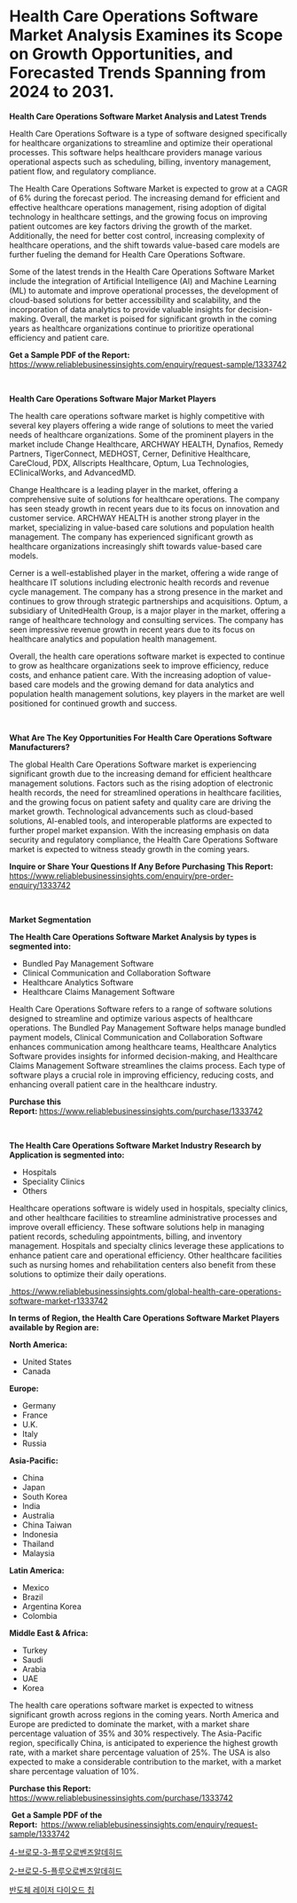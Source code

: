 <p><h1>Health Care Operations Software Market Analysis Examines its Scope on Growth Opportunities, and Forecasted Trends Spanning from 2024 to 2031.</h1></p><p><strong>Health Care Operations Software Market Analysis and Latest Trends</strong></p>
<p><p>Health Care Operations Software is a type of software designed specifically for healthcare organizations to streamline and optimize their operational processes. This software helps healthcare providers manage various operational aspects such as scheduling, billing, inventory management, patient flow, and regulatory compliance.</p><p>The Health Care Operations Software Market is expected to grow at a CAGR of 6% during the forecast period. The increasing demand for efficient and effective healthcare operations management, rising adoption of digital technology in healthcare settings, and the growing focus on improving patient outcomes are key factors driving the growth of the market. Additionally, the need for better cost control, increasing complexity of healthcare operations, and the shift towards value-based care models are further fueling the demand for Health Care Operations Software.</p><p>Some of the latest trends in the Health Care Operations Software Market include the integration of Artificial Intelligence (AI) and Machine Learning (ML) to automate and improve operational processes, the development of cloud-based solutions for better accessibility and scalability, and the incorporation of data analytics to provide valuable insights for decision-making. Overall, the market is poised for significant growth in the coming years as healthcare organizations continue to prioritize operational efficiency and patient care.</p></p>
<p><strong>Get a Sample PDF of the Report:&nbsp;</strong> <a href="https://www.reliablebusinessinsights.com/enquiry/request-sample/1333742">https://www.reliablebusinessinsights.com/enquiry/request-sample/1333742</a></p>
<p>&nbsp;</p>
<p><strong>Health Care Operations Software Major Market Players</strong></p>
<p><p>The health care operations software market is highly competitive with several key players offering a wide range of solutions to meet the varied needs of healthcare organizations. Some of the prominent players in the market include Change Healthcare, ARCHWAY HEALTH, Dynafios, Remedy Partners, TigerConnect, MEDHOST, Cerner, Definitive Healthcare, CareCloud, PDX, Allscripts Healthcare, Optum, Lua Technologies, EClinicalWorks, and AdvancedMD.</p><p>Change Healthcare is a leading player in the market, offering a comprehensive suite of solutions for healthcare operations. The company has seen steady growth in recent years due to its focus on innovation and customer service. ARCHWAY HEALTH is another strong player in the market, specializing in value-based care solutions and population health management. The company has experienced significant growth as healthcare organizations increasingly shift towards value-based care models.</p><p>Cerner is a well-established player in the market, offering a wide range of healthcare IT solutions including electronic health records and revenue cycle management. The company has a strong presence in the market and continues to grow through strategic partnerships and acquisitions. Optum, a subsidiary of UnitedHealth Group, is a major player in the market, offering a range of healthcare technology and consulting services. The company has seen impressive revenue growth in recent years due to its focus on healthcare analytics and population health management.</p><p>Overall, the health care operations software market is expected to continue to grow as healthcare organizations seek to improve efficiency, reduce costs, and enhance patient care. With the increasing adoption of value-based care models and the growing demand for data analytics and population health management solutions, key players in the market are well positioned for continued growth and success.</p></p>
<p>&nbsp;</p>
<p><strong>What Are The Key Opportunities For Health Care Operations Software Manufacturers?</strong></p>
<p><p>The global Health Care Operations Software market is experiencing significant growth due to the increasing demand for efficient healthcare management solutions. Factors such as the rising adoption of electronic health records, the need for streamlined operations in healthcare facilities, and the growing focus on patient safety and quality care are driving the market growth. Technological advancements such as cloud-based solutions, AI-enabled tools, and interoperable platforms are expected to further propel market expansion. With the increasing emphasis on data security and regulatory compliance, the Health Care Operations Software market is expected to witness steady growth in the coming years.</p></p>
<p><strong>Inquire or Share Your Questions If Any Before Purchasing This Report:</strong> <a href="https://www.reliablebusinessinsights.com/enquiry/pre-order-enquiry/1333742">https://www.reliablebusinessinsights.com/enquiry/pre-order-enquiry/1333742</a></p>
<p>&nbsp;</p>
<p><strong>Market Segmentation</strong></p>
<p><strong>The Health Care Operations Software Market Analysis by types is segmented into:</strong></p>
<p><ul><li>Bundled Pay Management Software</li><li>Clinical Communication and Collaboration Software</li><li>Healthcare Analytics Software</li><li>Healthcare Claims Management Software</li></ul></p>
<p><p>Health Care Operations Software refers to a range of software solutions designed to streamline and optimize various aspects of healthcare operations. The Bundled Pay Management Software helps manage bundled payment models, Clinical Communication and Collaboration Software enhances communication among healthcare teams, Healthcare Analytics Software provides insights for informed decision-making, and Healthcare Claims Management Software streamlines the claims process. Each type of software plays a crucial role in improving efficiency, reducing costs, and enhancing overall patient care in the healthcare industry.</p></p>
<p><strong>Purchase this Report:&nbsp;</strong><a href="https://www.reliablebusinessinsights.com/purchase/1333742">https://www.reliablebusinessinsights.com/purchase/1333742</a></p>
<p>&nbsp;</p>
<p><strong>The Health Care Operations Software Market Industry Research by Application is segmented into:</strong></p>
<p><ul><li>Hospitals</li><li>Speciality Clinics</li><li>Others</li></ul></p>
<p><p>Healthcare operations software is widely used in hospitals, specialty clinics, and other healthcare facilities to streamline administrative processes and improve overall efficiency. These software solutions help in managing patient records, scheduling appointments, billing, and inventory management. Hospitals and specialty clinics leverage these applications to enhance patient care and operational efficiency. Other healthcare facilities such as nursing homes and rehabilitation centers also benefit from these solutions to optimize their daily operations.</p></p>
<p><a href="https://www.reliablebusinessinsights.com/global-health-care-operations-software-market-r1333742">&nbsp;https://www.reliablebusinessinsights.com/global-health-care-operations-software-market-r1333742</a></p>
<p><strong>In terms of Region, the Health Care Operations Software Market Players available by Region are:</strong></p>
<p>
    <p> <strong> North America: </strong>
        <ul>
            <li>United States</li>
            <li>Canada</li>
        </ul>
        </p> 
    <p> <strong> Europe: </strong>
        <ul>
            <li>Germany</li>
            <li>France</li>
            <li>U.K.</li>
            <li>Italy</li>
            <li>Russia</li>
        </ul>
        </p> 
    <p> <strong> Asia-Pacific: </strong>
        <ul>
            <li>China</li>
            <li>Japan</li>
            <li>South Korea</li>
            <li>India</li>
            <li>Australia</li>
            <li>China Taiwan</li>
            <li>Indonesia</li>
            <li>Thailand</li>
            <li>Malaysia</li>
        </ul>
        </p> 
    <p> <strong> Latin America: </strong>
        <ul>
            <li>Mexico</li>
            <li>Brazil</li>
            <li>Argentina Korea</li>
            <li>Colombia</li>
        </ul>
        </p> 
    <p> <strong> Middle East & Africa: </strong>
        <ul>
            <li>Turkey</li>
            <li>Saudi</li>
            <li>Arabia</li>
            <li>UAE</li>
            <li>Korea</li>
        </ul>
    </p>
    </p>
<p><p>The health care operations software market is expected to witness significant growth across regions in the coming years. North America and Europe are predicted to dominate the market, with a market share percentage valuation of 35% and 30% respectively. The Asia-Pacific region, specifically China, is anticipated to experience the highest growth rate, with a market share percentage valuation of 25%. The USA is also expected to make a considerable contribution to the market, with a market share percentage valuation of 10%.</p></p>
<p><strong>Purchase this Report: </strong><a href="https://www.reliablebusinessinsights.com/purchase/1333742">https://www.reliablebusinessinsights.com/purchase/1333742</a></p>
<p>&nbsp;<strong>Get a Sample PDF of the Report:&nbsp;&nbsp;</strong><a href="https://www.reliablebusinessinsights.com/enquiry/request-sample/1333742">https://www.reliablebusinessinsights.com/enquiry/request-sample/1333742</a></p>
<p><strong></strong></p>
<p><p><a href="https://github.com/MayeKuhic00/Market-Research-Report-List-1/blob/main/138404592882.md">4-브로모-3-플루오로벤즈알데히드</a></p><p><a href="https://github.com/mduzzalmduzzal601/Market-Research-Report-List-1/blob/main/790918392883.md">2-브로모-5-플루오로벤즈알데히드</a></p><p><a href="https://github.com/tukangkrupk/Market-Research-Report-List-1/blob/main/935789692884.md">반도체 레이저 다이오드 칩</a></p></p>